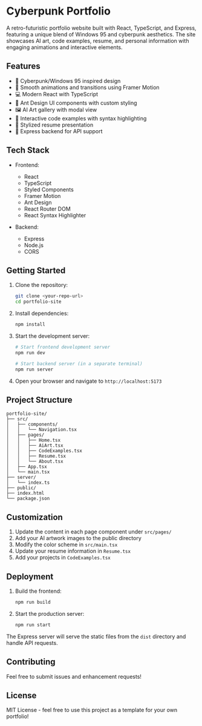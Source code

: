 # Cyberpunk Portfolio

A retro-futuristic portfolio website built with React, TypeScript, and Express, featuring a unique blend of Windows 95 and cyberpunk aesthetics. The site showcases AI art, code examples, resume, and personal information with engaging animations and interactive elements.

## Features

- 🎨 Cyberpunk/Windows 95 inspired design
- 🌟 Smooth animations and transitions using Framer Motion
- 💻 Modern React with TypeScript
- 🎯 Ant Design UI components with custom styling
- 🖼️ AI Art gallery with modal view
- 📝 Interactive code examples with syntax highlighting
- 📄 Stylized resume presentation
- 🚀 Express backend for API support

## Tech Stack

- Frontend:
  - React
  - TypeScript
  - Styled Components
  - Framer Motion
  - Ant Design
  - React Router DOM
  - React Syntax Highlighter

- Backend:
  - Express
  - Node.js
  - CORS

## Getting Started

1. Clone the repository:
   ```bash
   git clone <your-repo-url>
   cd portfolio-site
   ```

2. Install dependencies:
   ```bash
   npm install
   ```

3. Start the development server:
   ```bash
   # Start frontend development server
   npm run dev

   # Start backend server (in a separate terminal)
   npm run server
   ```

4. Open your browser and navigate to `http://localhost:5173`

## Project Structure

```
portfolio-site/
├── src/
│   ├── components/
│   │   └── Navigation.tsx
│   ├── pages/
│   │   ├── Home.tsx
│   │   ├── AiArt.tsx
│   │   ├── CodeExamples.tsx
│   │   ├── Resume.tsx
│   │   └── About.tsx
│   ├── App.tsx
│   └── main.tsx
├── server/
│   └── index.ts
├── public/
├── index.html
└── package.json
```

## Customization

1. Update the content in each page component under `src/pages/`
2. Add your AI artwork images to the public directory
3. Modify the color scheme in `src/main.tsx`
4. Update your resume information in `Resume.tsx`
5. Add your projects in `CodeExamples.tsx`

## Deployment

1. Build the frontend:
   ```bash
   npm run build
   ```

2. Start the production server:
   ```bash
   npm run start
   ```

The Express server will serve the static files from the `dist` directory and handle API requests.

## Contributing

Feel free to submit issues and enhancement requests!

## License

MIT License - feel free to use this project as a template for your own portfolio! 